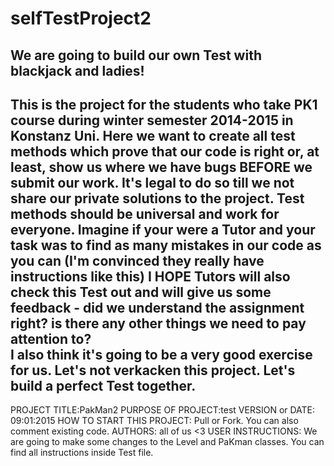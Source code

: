 # selfTestProject2
We are going to build our own Test with blackjack and ladies!
------------------------------------------------------------------------
This is the project for the students who take PK1 course during winter semester 2014-2015 in Konstanz Uni.
Here we want to create all test methods which prove that our code is right or, at least, show us where we have bugs BEFORE we submit our work.
It's legal to do so till we not share our private solutions to the project.
Test methods should be universal and work for everyone. Imagine if your were a Tutor and your task was to find as many mistakes in our code as you can (I'm convinced they really have instructions like this)
I HOPE Tutors will also check this Test out and will give us some feedback - did we understand the assignment right? is there any other things we need to pay attention to?   
I also think it's going to be a very good exercise for us.
Let's not verkacken this project.
Let's build a perfect Test together.
------------------------------------------------------------------------

PROJECT TITLE:PakMan2
PURPOSE OF PROJECT:test
VERSION or DATE: 09:01:2015
HOW TO START THIS PROJECT: Pull or Fork. You can also comment existing code.
AUTHORS: all of us <3
USER INSTRUCTIONS: We are going to make some changes to the Level and PaKman classes. 
You can find all instructions inside Test file. 


